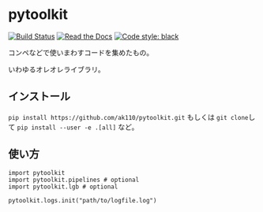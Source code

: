 # pytoolkit

[![Build Status](https://github.com/ak110/pytoolkit/actions/workflows/python-app.yml/badge.svg)](https://github.com/ak110/pytoolkit/actions/workflows/python-app.yml)
[![Read the Docs](https://readthedocs.org/projects/ak110-pytoolkit/badge/?version=latest)](https://ak110-pytoolkit.readthedocs.io/ja/latest/?badge=latest)
[![Code style: black](https://img.shields.io/badge/code%20style-black-000000.svg)](https://github.com/psf/black)

コンペなどで使いまわすコードを集めたもの。

いわゆるオレオレライブラリ。

## インストール

`pip install https://github.com/ak110/pytoolkit.git` もしくは `git clone`して `pip install --user -e .[all]` など。

## 使い方

```
import pytoolkit
import pytoolkit.pipelines # optional
import pytoolkit.lgb # optional

pytoolkit.logs.init("path/to/logfile.log")
```
